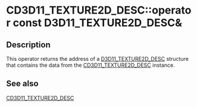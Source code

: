# CD3D11_TEXTURE2D_DESC::operator const D3D11_TEXTURE2D_DESC&

## Description

This operator returns the address of a [D3D11_TEXTURE2D_DESC](https://learn.microsoft.com/windows/desktop/api/d3d11/ns-d3d11-d3d11_texture2d_desc) structure that contains the data from the [CD3D11_TEXTURE2D_DESC](https://learn.microsoft.com/previous-versions/windows/desktop/legacy/jj151700(v=vs.85)) instance.

## See also

[CD3D11_TEXTURE2D_DESC](https://learn.microsoft.com/previous-versions/windows/desktop/legacy/jj151700(v=vs.85))